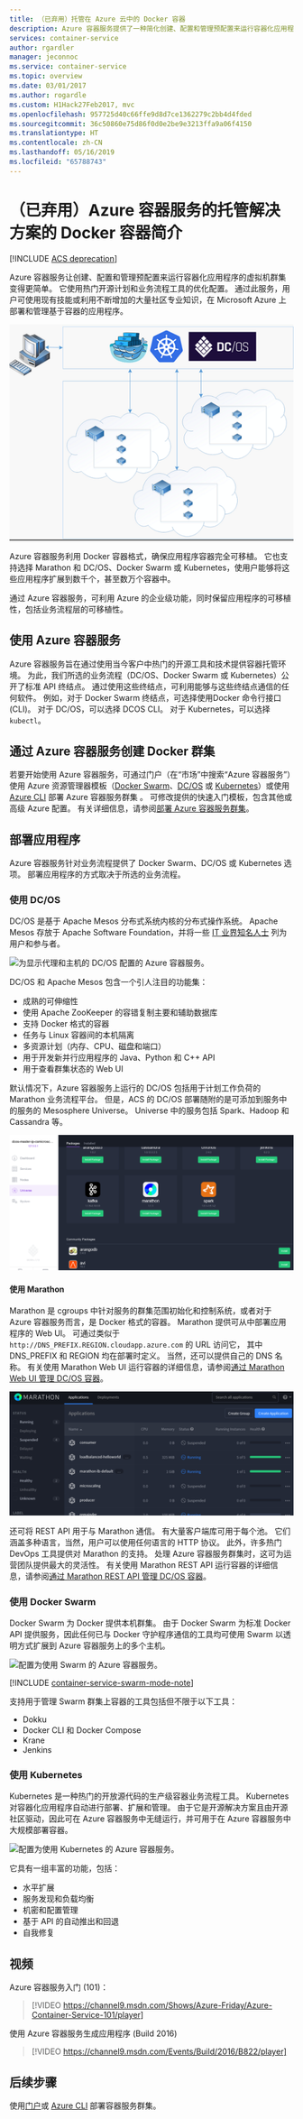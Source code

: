```yaml
---
title: （已弃用）托管在 Azure 云中的 Docker 容器
description: Azure 容器服务提供了一种简化创建、配置和管理预配置来运行容器化应用程序的虚拟机群集的方法。
services: container-service
author: rgardler
manager: jeconnoc
ms.service: container-service
ms.topic: overview
ms.date: 03/01/2017
ms.author: rogardle
ms.custom: H1Hack27Feb2017, mvc
ms.openlocfilehash: 957725d40c66ffe9d8d7ce1362279c2bb4d4fded
ms.sourcegitcommit: 36c50860e75d86f0d0e2be9e3213ffa9a06f4150
ms.translationtype: HT
ms.contentlocale: zh-CN
ms.lasthandoff: 05/16/2019
ms.locfileid: "65788743"
---
```

# <a name="deprecated-introduction-to-docker-container-hosting-solutions-with-azure-container-service"></a>（已弃用）Azure 容器服务的托管解决方案的 Docker 容器简介 

[!INCLUDE [ACS deprecation](../../../includes/container-service-deprecation.md)]

Azure 容器服务让创建、配置和管理预配置来运行容器化应用程序的虚拟机群集变得更简单。 它使用热门开源计划和业务流程工具的优化配置。 通过此服务，用户可使用现有技能或利用不断增加的大量社区专业知识，在 Microsoft Azure 上部署和管理基于容器的应用程序。

![Azure 容器服务提供了在 Azure 的多个主机上管理容器化应用程序的方法。](./media/acs-intro/acs-cluster-new.png)

Azure 容器服务利用 Docker 容器格式，确保应用程序容器完全可移植。 它也支持选择 Marathon 和 DC/OS、Docker Swarm 或 Kubernetes，使用户能够将这些应用程序扩展到数千个，甚至数万个容器中。

通过 Azure 容器服务，可利用 Azure 的企业级功能，同时保留应用程序的可移植性，包括业务流程层的可移植性。

## <a name="using-azure-container-service"></a>使用 Azure 容器服务
Azure 容器服务旨在通过使用当今客户中热门的开源工具和技术提供容器托管环境。 为此，我们所选的业务流程（DC/OS、Docker Swarm 或 Kubernetes）公开了标准 API 终结点。 通过使用这些终结点，可利用能够与这些终结点通信的任何软件。 例如，对于 Docker Swarm 终结点，可选择使用Docker 命令行接口 (CLI)。 对于 DC/OS，可以选择 DCOS CLI。 对于 Kubernetes，可以选择 `kubectl`。

## <a name="creating-a-docker-cluster-by-using-azure-container-service"></a>通过 Azure 容器服务创建 Docker 群集
若要开始使用 Azure 容器服务，可通过门户（在“市场”中搜索“Azure 容器服务”）使用 Azure 资源管理器模板（[Docker Swarm](https://github.com/Azure/azure-quickstart-templates/tree/master/101-acs-swarm)、[DC/OS](https://github.com/Azure/azure-quickstart-templates/tree/master/101-acs-dcos) 或 [Kubernetes](https://github.com/Azure/azure-quickstart-templates/tree/master/101-acs-kubernetes)）或使用 [Azure CLI](container-service-create-acs-cluster-cli.md) 部署 Azure 容器服务群集  。 可修改提供的快速入门模板，包含其他或高级 Azure 配置。 有关详细信息，请参阅[部署 Azure 容器服务群集](container-service-deployment.md)。

## <a name="deploying-an-application"></a>部署应用程序
Azure 容器服务针对业务流程提供了 Docker Swarm、DC/OS 或 Kubernetes 选项。 部署应用程序的方式取决于所选的业务流程。

### <a name="using-dcos"></a>使用 DC/OS
DC/OS 是基于 Apache Mesos 分布式系统内核的分布式操作系统。 Apache Mesos 存放于 Apache Software Foundation，并将一些 [IT 业界知名人士](https://mesos.apache.org/documentation/latest/powered-by-mesos/) 列为用户和参与者。

![为显示代理和主机的 DC/OS 配置的 Azure 容器服务。](media/acs-intro/dcos.png)

DC/OS 和 Apache Mesos 包含一个引人注目的功能集：

* 成熟的可伸缩性
* 使用 Apache ZooKeeper 的容错复制主要和辅助数据库
* 支持 Docker 格式的容器
* 任务与 Linux 容器间的本机隔离
* 多资源计划（内存、CPU、磁盘和端口）
* 用于开发新并行应用程序的 Java、Python 和 C++ API
* 用于查看群集状态的 Web UI

默认情况下，Azure 容器服务上运行的 DC/OS 包括用于计划工作负荷的 Marathon 业务流程平台。 但是，ACS 的 DC/OS 部署随附的是可添加到服务中的服务的 Mesosphere Universe。 Universe 中的服务包括 Spark、Hadoop 和 Cassandra 等。

![Azure 容器服务中的 DC/OS Universe](media/dcos/universe.png)

#### <a name="using-marathon"></a>使用 Marathon
Marathon 是 cgroups 中针对服务的群集范围初始化和控制系统，或者对于 Azure 容器服务而言，是 Docker 格式的容器。 Marathon 提供可从中部署应用程序的 Web UI。 可通过类似于 `http://DNS_PREFIX.REGION.cloudapp.azure.com` 的 URL 访问它，
其中 DNS\_PREFIX 和 REGION 均在部署时定义。 当然，还可以提供自己的 DNS 名称。 有关使用 Marathon Web UI 运行容器的详细信息，请参阅[通过 Marathon Web UI 管理 DC/OS 容器](container-service-mesos-marathon-ui.md)。

![Marathon 应用程序列表](media/dcos/marathon-applications-list.png)

还可将 REST API 用于与 Marathon 通信。 有大量客户端库可用于每个池。 它们涵盖多种语言，当然，用户可以使用任何语言的 HTTP 协议。 此外，许多热门 DevOps 工具提供对 Marathon 的支持。 处理 Azure 容器服务群集时，这可为运营团队提供最大的灵活性。 有关使用 Marathon REST API 运行容器的详细信息，请参阅[通过 Marathon REST API 管理 DC/OS 容器](container-service-mesos-marathon-rest.md)。

### <a name="using-docker-swarm"></a>使用 Docker Swarm
Docker Swarm 为 Docker 提供本机群集。 由于 Docker Swarm 为标准 Docker API 提供服务，因此任何已与 Docker 守护程序通信的工具均可使用 Swarm 以透明方式扩展到 Azure 容器服务上的多个主机。

![配置为使用 Swarm 的 Azure 容器服务。](media/acs-intro/acs-swarm2.png)

[!INCLUDE [container-service-swarm-mode-note](../../../includes/container-service-swarm-mode-note.md)]

支持用于管理 Swarm 群集上容器的工具包括但不限于以下工具：

* Dokku
* Docker CLI 和 Docker Compose
* Krane
* Jenkins

### <a name="using-kubernetes"></a>使用 Kubernetes
Kubernetes 是一种热门的开放源代码的生产级容器业务流程工具。 Kubernetes 对容器化应用程序自动进行部署、扩展和管理。 由于它是开源解决方案且由开源社区驱动，因此可在 Azure 容器服务中无缝运行，并可用于在 Azure 容器服务中大规模部署容器。

![配置为使用 Kubernetes 的 Azure 容器服务。](media/acs-intro/kubernetes.png)

它具有一组丰富的功能，包括：
* 水平扩展
* 服务发现和负载均衡
* 机密和配置管理
* 基于 API 的自动推出和回退
* 自我修复

## <a name="videos"></a>视频
Azure 容器服务入门 (101)：  

> [!VIDEO https://channel9.msdn.com/Shows/Azure-Friday/Azure-Container-Service-101/player]
>
>

使用 Azure 容器服务生成应用程序 (Build 2016)

> [!VIDEO https://channel9.msdn.com/Events/Build/2016/B822/player]
>
>

## <a name="next-steps"></a>后续步骤

使用[门户](container-service-deployment.md)或 [Azure CLI](container-service-create-acs-cluster-cli.md) 部署容器服务群集。
